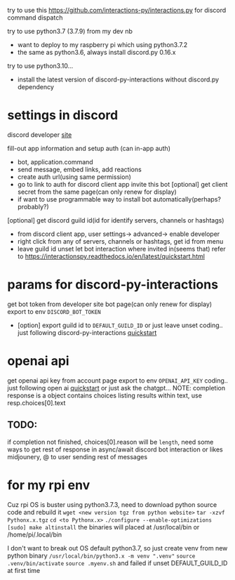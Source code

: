 try to use this https://github.com/interactions-py/interactions.py
for discord command dispatch

try to use python3.7 (3.7.9) from my dev nb
 - want to deploy to my raspberry pi which using python3.7.2
 - the same as python3.6, always install discord.py 0.16.x

try to use python3.10...
 - install the latest version of discord-py-interactions without discord.py dependency


# settings in discord #

discord developer [site](https://discord.com/developers/applications/)

fill-out app information and setup auth (can in-app auth)
 - bot, application.command
 - send message, embed links, add reactions
 - create auth url(using same permission)
 - go to link to auth for discord client app invite this bot
[optional] get client secret from the same page(can only renew for display)
 - if want to use programmable way to install bot automatically(perhaps? probably?)

[optional] get discord guild id(id for identify servers, channels or hashtags)
 - from discord client app, user settings-> advanced-> enable developer
 - right click from any of servers, channels or hashtags, get id from menu
 - leave guild id unset let bot interaction where invited in(seems that)
refer to https://interactionspy.readthedocs.io/en/latest/quickstart.html


# params for discord-py-interactions #

get bot token from developer site bot page(can only renew for display)
export to env `DISCORD_BOT_TOKEN`
- [option] export guild id to `DEFAULT_GUILD_ID` or just leave unset
coding.. just following discord-py-interactions [quickstart](https://interactionspy.readthedocs.io/en/latest/quickstart.html)


# openai api #

get openai api key from account page
export to env `OPENAI_API_KEY`
coding.. just following open ai [quickstart](https://beta.openai.com/docs/quickstart)
or just ask the chatgpt...
NOTE: completion response is a object contains choices listing results within text, use resp.choices[0].text

## TODO: ##

if completion not finished, choices[0].reason will be `length`, need some ways to get rest of response 
in async/await discord bot interaction 
or likes midjounery, @ to user sending rest of messages

# for my rpi env #

Cuz rpi OS is buster using python3.7.3, need to download python source code and rebuild it
`wget <new version tgz from python website>`
`tar -xzvf Pythonx.x.tgz`
`cd <to Pythonx.x>`
`./configure --enable-optimizations`
`[sudo] make altinstall`
the binaries will placed at /usr/local/bin or /home/pi/.local/bin

I don't want to break out OS default python3.7, so just create venv from new python binary
`/usr/local/bin/python3.x -m venv ".venv"`
`source .venv/bin/activate`
`source .myenv.sh` and failed if unset DEFAULT_GUILD_ID at first time

